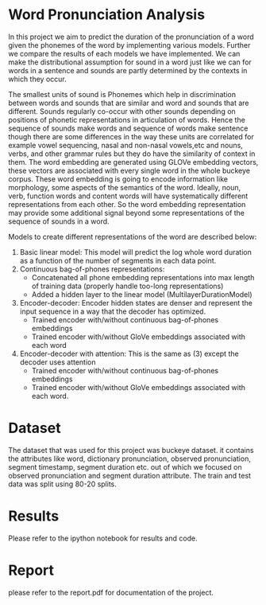 # Word Pronunciation Analysis

In this project we aim to predict the duration of the pronunciation of a word given the phonemes of the word by implementing various models. Further we compare the results of each models we have implemented. We can make the distributional assumption for sound in a word just like we can for words in a sentence and sounds are partly determined by the contexts in which they occur.

The smallest units of sound is Phonemes which help in discrimination between words and sounds that are similar
and word and sounds that are different. Sounds regularly co-occur with other sounds depending on positions of phonetic representations in articulation of words. Hence the sequence of sounds make words and sequence of words make sentence though there are some differences in the way these units are correlated for example vowel sequencing, nasal and non-nasal vowels,etc and nouns, verbs, and other grammar rules but they do have the similarity of context in them. The word embedding are
generated using GLOVe embedding vectors, these vectors are associated with every single word in the whole buckeye corpus. These word embedding is going to encode information like morphology, some aspects of the semantics of the word. Ideally, noun, verb, function words and content words will have systematically different representations from each other. So the word embedding representation may provide some additional signal beyond some representations of the sequence of sounds in
a word.

Models to create different representations of the word are described below:

1. Basic linear model: This model will predict the log whole word duration as a function of the number of segments in each data point. 
2. Continuous bag-of-phones representations:
   - Concatenated all phone embedding representations into max length of training data (properly handle too-long representations)
   - Added a hidden layer to the linear model (MultilayerDurationModel)
3. Encoder-decoder: Encoder hidden states are denser and represent the input sequence in a way that the decoder has optimized.
   - Trained encoder with/without continuous bag-of-phones embeddings
   - Trained encoder with/without GloVe embeddings associated with each word
4. Encoder-decoder with attention: This is the same as (3) except the decoder uses attention
   - Trained encoder with/without continuous bag-of-phones embeddings
   - Trained encoder with/without GloVe embeddings associated with each word.


# Dataset
The dataset that was used for this project was buckeye dataset. it contains the attributes like word, dictionary pronunciation, observed pronunciation, segment timestamp, segment duration etc. out of which we focused on observed pronunciation and segment duration attribute. The train and test data was split using 80-20 splits.

# Results

Please refer to the ipython notebook for results and code.

# Report
please refer to the report.pdf for documentation of the project.
